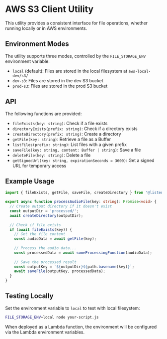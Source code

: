 # AWS S3 Client Utility

This utility provides a consistent interface for file operations, whether running locally or in AWS environments.

## Environment Modes

The utility supports three modes, controlled by the `FILE_STORAGE_ENV` environment variable:

- `local` (default): Files are stored in the local filesystem at `aws-local-dev/s3/`
- `dev-s3`: Files are stored in the dev S3 bucket
- `prod-s3`: Files are stored in the prod S3 bucket

## API

The following functions are provided:

- `fileExists(key: string)`: Check if a file exists
- `directoryExists(prefix: string)`: Check if a directory exists
- `createDirectory(prefix: string)`: Create a directory
- `getFile(key: string)`: Retrieve a file as a Buffer
- `listFiles(prefix: string)`: List files with a given prefix
- `saveFile(key: string, content: Buffer | string)`: Save a file
- `deleteFile(key: string)`: Delete a file
- `getSignedUrl(key: string, expirationSeconds = 3600)`: Get a signed URL for temporary access

## Example Usage

```typescript
import { fileExists, getFile, saveFile, createDirectory } from '@listen-fair-play/s3';

export async function processAudioFile(key: string): Promise<void> {
  // Create output directory if it doesn't exist
  const outputDir = 'processed/';
  await createDirectory(outputDir);
  
  // Check if file exists
  if (await fileExists(key)) {
    // Get the file content
    const audioData = await getFile(key);
    
    // Process the audio data...
    const processedData = await someProcessingFunction(audioData);
    
    // Save the processed result
    const outputKey = `${outputDir}${path.basename(key)}`;
    await saveFile(outputKey, processedData);
  }
}
```

## Testing Locally

Set the environment variable to `local` to test with local filesystem:

```bash
FILE_STORAGE_ENV=local node your-script.js
```

When deployed as a Lambda function, the environment will be configured via the Lambda environment variables. 